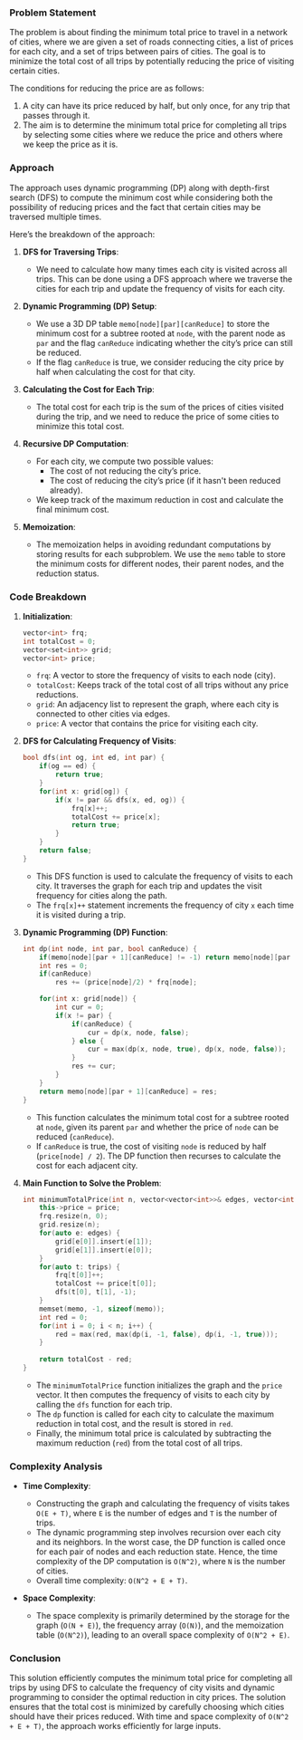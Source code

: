 ### Problem Statement

The problem is about finding the minimum total price to travel in a network of cities, where we are given a set of roads connecting cities, a list of prices for each city, and a set of trips between pairs of cities. The goal is to minimize the total cost of all trips by potentially reducing the price of visiting certain cities.

The conditions for reducing the price are as follows:
1. A city can have its price reduced by half, but only once, for any trip that passes through it.
2. The aim is to determine the minimum total price for completing all trips by selecting some cities where we reduce the price and others where we keep the price as it is.

### Approach

The approach uses dynamic programming (DP) along with depth-first search (DFS) to compute the minimum cost while considering both the possibility of reducing prices and the fact that certain cities may be traversed multiple times.

Here’s the breakdown of the approach:

1. **DFS for Traversing Trips**:
   - We need to calculate how many times each city is visited across all trips. This can be done using a DFS approach where we traverse the cities for each trip and update the frequency of visits for each city.
   
2. **Dynamic Programming (DP) Setup**:
   - We use a 3D DP table `memo[node][par][canReduce]` to store the minimum cost for a subtree rooted at `node`, with the parent node as `par` and the flag `canReduce` indicating whether the city’s price can still be reduced.
   - If the flag `canReduce` is true, we consider reducing the city price by half when calculating the cost for that city.

3. **Calculating the Cost for Each Trip**:
   - The total cost for each trip is the sum of the prices of cities visited during the trip, and we need to reduce the price of some cities to minimize this total cost.

4. **Recursive DP Computation**:
   - For each city, we compute two possible values:
     - The cost of not reducing the city’s price.
     - The cost of reducing the city’s price (if it hasn't been reduced already).
   - We keep track of the maximum reduction in cost and calculate the final minimum cost.

5. **Memoization**:
   - The memoization helps in avoiding redundant computations by storing results for each subproblem. We use the `memo` table to store the minimum costs for different nodes, their parent nodes, and the reduction status.

### Code Breakdown

1. **Initialization**:
   ```cpp
   vector<int> frq;
   int totalCost = 0;
   vector<set<int>> grid;
   vector<int> price;
   ```
   - `frq`: A vector to store the frequency of visits to each node (city).
   - `totalCost`: Keeps track of the total cost of all trips without any price reductions.
   - `grid`: An adjacency list to represent the graph, where each city is connected to other cities via edges.
   - `price`: A vector that contains the price for visiting each city.

2. **DFS for Calculating Frequency of Visits**:
   ```cpp
   bool dfs(int og, int ed, int par) {
       if(og == ed) {
           return true;
       }
       for(int x: grid[og]) {
           if(x != par && dfs(x, ed, og)) {
               frq[x]++;
               totalCost += price[x];
               return true;
           }
       }
       return false;
   }
   ```
   - This DFS function is used to calculate the frequency of visits to each city. It traverses the graph for each trip and updates the visit frequency for cities along the path.
   - The `frq[x]++` statement increments the frequency of city `x` each time it is visited during a trip.

3. **Dynamic Programming (DP) Function**:
   ```cpp
   int dp(int node, int par, bool canReduce) {
       if(memo[node][par + 1][canReduce] != -1) return memo[node][par + 1][canReduce];
       int res = 0;
       if(canReduce)
           res += (price[node]/2) * frq[node];
   
       for(int x: grid[node]) {
           int cur = 0;
           if(x != par) {
               if(canReduce) {
                   cur = dp(x, node, false);                    
               } else {
                   cur = max(dp(x, node, true), dp(x, node, false));                                        
               }
               res += cur;
           }
       }
       return memo[node][par + 1][canReduce] = res;
   }
   ```
   - This function calculates the minimum total cost for a subtree rooted at `node`, given its parent `par` and whether the price of `node` can be reduced (`canReduce`).
   - If `canReduce` is true, the cost of visiting `node` is reduced by half (`price[node] / 2`). The DP function then recurses to calculate the cost for each adjacent city.

4. **Main Function to Solve the Problem**:
   ```cpp
   int minimumTotalPrice(int n, vector<vector<int>>& edges, vector<int>& price, vector<vector<int>>& trips) {
       this->price = price;
       frq.resize(n, 0);
       grid.resize(n);
       for(auto e: edges) {
           grid[e[0]].insert(e[1]);
           grid[e[1]].insert(e[0]);
       }
       for(auto t: trips) {
           frq[t[0]]++;
           totalCost += price[t[0]];
           dfs(t[0], t[1], -1);
       }
       memset(memo, -1, sizeof(memo));
       int red = 0;
       for(int i = 0; i < n; i++) {
           red = max(red, max(dp(i, -1, false), dp(i, -1, true)));
       }
       
       return totalCost - red;
   }
   ```
   - The `minimumTotalPrice` function initializes the graph and the `price` vector. It then computes the frequency of visits to each city by calling the `dfs` function for each trip.
   - The `dp` function is called for each city to calculate the maximum reduction in total cost, and the result is stored in `red`.
   - Finally, the minimum total price is calculated by subtracting the maximum reduction (`red`) from the total cost of all trips.

### Complexity Analysis

- **Time Complexity**:
   - Constructing the graph and calculating the frequency of visits takes `O(E + T)`, where `E` is the number of edges and `T` is the number of trips.
   - The dynamic programming step involves recursion over each city and its neighbors. In the worst case, the DP function is called once for each pair of nodes and each reduction state. Hence, the time complexity of the DP computation is `O(N^2)`, where `N` is the number of cities.
   - Overall time complexity: `O(N^2 + E + T)`.

- **Space Complexity**:
   - The space complexity is primarily determined by the storage for the graph (`O(N + E)`), the frequency array (`O(N)`), and the memoization table (`O(N^2)`), leading to an overall space complexity of `O(N^2 + E)`.

### Conclusion

This solution efficiently computes the minimum total price for completing all trips by using DFS to calculate the frequency of city visits and dynamic programming to consider the optimal reduction in city prices. The solution ensures that the total cost is minimized by carefully choosing which cities should have their prices reduced. With time and space complexity of `O(N^2 + E + T)`, the approach works efficiently for large inputs.